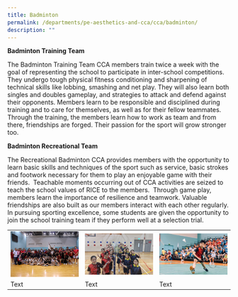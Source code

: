 ```yaml
---
title: Badminton
permalink: /departments/pe-aesthetics-and-cca/cca/badminton/
description: ""
---
```

**Badminton Training Team**  

The Badminton Training Team CCA members train twice a week with the goal of representing the school to participate in inter-school competitions. They undergo tough physical fitness conditioning and sharpening of technical skills like lobbing, smashing and net play. They will also learn both singles and doubles gameplay, and strategies to attack and defend against their opponents. Members learn to be responsible and disciplined during training and to care for themselves, as well as for their fellow teammates. Through the training, the members learn how to work as team and from there, friendships are forged. Their passion for the sport will grow stronger too.

		 
**Badminton Recreational Team**  
  
The Recreational Badminton CCA provides members with the opportunity to learn basic skills and techniques of the sport such as service, basic strokes and footwork necessary for them to play an enjoyable game with their friends.&nbsp; Teachable moments occurring out of CCA activities are seized to teach the school values of RICE to the members.&nbsp; Through game play, members learn the importance of resilience and teamwork. Valuable friendships are also built as our members interact with each other regularly.&nbsp; In pursuing sporting excellence, some students are given the opportunity to join the school training team if they perform well at a selection trial.



|  |  |  |
| -------- | -------- | -------- |
| ![](/images/badminton1%20finals%20all%20in%20one.jpg)     | ![](/images/badminton2%20girls%20with%20nanhua%20net%20racket.jpg) |  ![](/images/badminton%203%20sean%20finals.jpg)   |
| Text     | Text     | Text     |
